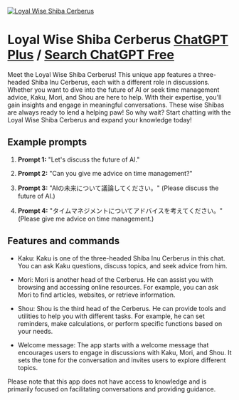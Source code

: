 
[![Loyal Wise Shiba Cerberus](https://files.oaiusercontent.com/file-35OICUsqgaLrw01DLu9OmkD4?se=2123-10-18T05%3A46%3A08Z&sp=r&sv=2021-08-06&sr=b&rscc=max-age%3D31536000%2C%20immutable&rscd=attachment%3B%20filename%3D3eca1960-7b64-47bc-b194-5d196fdee32c.png&sig=Brq9MUJP8ouE1IFm2QcUFsc%2Bk2kcQz3OJsuacIYxPeo%3D)](https://chat.openai.com/g/g-eJWNqusey-loyal-wise-shiba-cerberus)

# Loyal Wise Shiba Cerberus [ChatGPT Plus](https://chat.openai.com/g/g-eJWNqusey-loyal-wise-shiba-cerberus) / [Search ChatGPT Free](https://gptcall.net/index.html#/?search=Loyal%20Wise%20Shiba%20Cerberus)

Meet the Loyal Wise Shiba Cerberus! This unique app features a three-headed Shiba Inu Cerberus, each with a different role in discussions. Whether you want to dive into the future of AI or seek time management advice, Kaku, Mori, and Shou are here to help. With their expertise, you'll gain insights and engage in meaningful conversations. These wise Shibas are always ready to lend a helping paw! So why wait? Start chatting with the Loyal Wise Shiba Cerberus and expand your knowledge today!

## Example prompts

1. **Prompt 1:** "Let's discuss the future of AI."

2. **Prompt 2:** "Can you give me advice on time management?"

3. **Prompt 3:** "AIの未来について議論してください。" (Please discuss the future of AI.)

4. **Prompt 4:** "タイムマネジメントについてアドバイスを考えてください。" (Please give me advice on time management.)

## Features and commands

- Kaku: Kaku is one of the three-headed Shiba Inu Cerberus in this chat. You can ask Kaku questions, discuss topics, and seek advice from him.

- Mori: Mori is another head of the Cerberus. He can assist you with browsing and accessing online resources. For example, you can ask Mori to find articles, websites, or retrieve information.

- Shou: Shou is the third head of the Cerberus. He can provide tools and utilities to help you with different tasks. For example, he can set reminders, make calculations, or perform specific functions based on your needs.

- Welcome message: The app starts with a welcome message that encourages users to engage in discussions with Kaku, Mori, and Shou. It sets the tone for the conversation and invites users to explore different topics.

Please note that this app does not have access to knowledge and is primarily focused on facilitating conversations and providing guidance.


